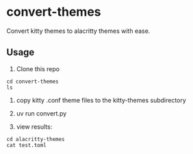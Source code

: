 # convert-themes

Convert kitty themes to alacritty themes with ease.

## Usage
1. Clone this repo 
```git clone git@github.com:tummyslyunopened/convert-themes.git
cd convert-themes
ls
```
1. copy kitty .conf theme files to the kitty-themes subdirectory

1. uv run convert.py
1. view results:
```
cd alacritty-themes
cat test.toml
```
